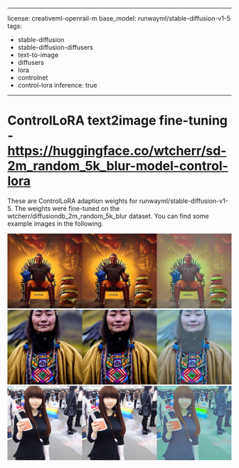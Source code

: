 
---
license: creativeml-openrail-m
base_model: runwayml/stable-diffusion-v1-5
tags:
- stable-diffusion
- stable-diffusion-diffusers
- text-to-image
- diffusers
- lora
- controlnet
- control-lora
inference: true
---
    
# ControlLoRA text2image fine-tuning - https://huggingface.co/wtcherr/sd-2m_random_5k_blur-model-control-lora
These are ControlLoRA adaption weights for runwayml/stable-diffusion-v1-5. The weights were fine-tuned on the wtcherr/diffusiondb_2m_random_5k_blur dataset. You can find some example images in the following. 

![img_0](./image_0.png)
![img_1](./image_1.png)
![img_2](./image_2.png)

